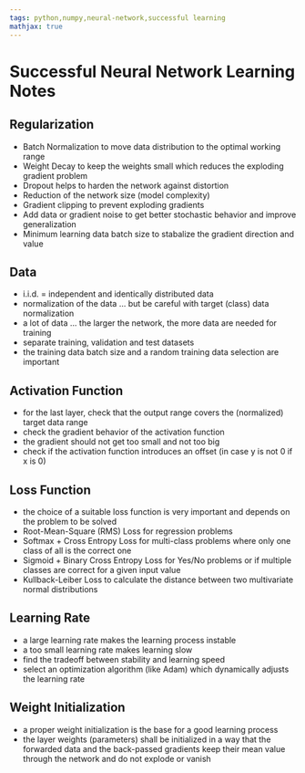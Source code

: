 ```yaml
---
tags: python,numpy,neural-network,successful learning
mathjax: true
---
```

# Successful Neural Network Learning Notes

## Regularization

- Batch Normalization to move data distribution to the optimal working range
- Weight Decay to keep the weights small which reduces the exploding gradient problem
- Dropout helps to harden the network against distortion
- Reduction of the network size (model complexity)
- Gradient clipping to prevent exploding gradients
- Add data or gradient noise to get better stochastic behavior and improve generalization
- Minimum learning data batch size to stabalize the gradient direction and value

## Data

- i.i.d. = independent and identically distributed data
- normalization of the data ... but be careful with target (class) data normalization
- a lot of data ... the larger the network, the more data are needed for training
- separate training, validation and test datasets
- the training data batch size and a random training data selection are important

## Activation Function

- for the last layer, check that the output range covers the (normalized) target data range
- check the gradient behavior of the activation function
- the gradient should not get too small and not too big
- check if the activation function introduces an offset (in case y is not 0 if x is 0)

## Loss Function

- the choice of a suitable loss function is very important and depends on the problem to be solved
- Root-Mean-Square (RMS) Loss for regression problems
- Softmax + Cross Entropy Loss for multi-class problems where only one class of all is the correct one
- Sigmoid + Binary Cross Entropy Loss for Yes/No problems or if multiple classes are correct for a given input value
- Kullback-Leiber Loss to calculate the distance between two multivariate normal distributions

## Learning Rate

- a large learning rate makes the learning process instable
- a too small learning rate makes learning slow
- find the tradeoff between stability and learning speed
- select an optimization algorithm (like Adam) which dynamically adjusts the learning rate

## Weight Initialization

- a proper weight initialization is the base for a good learning process
- the layer weights (parameters) shall be initialized in a way that the forwarded data and the
  back-passed gradients keep their mean value through the network and do not explode or vanish

